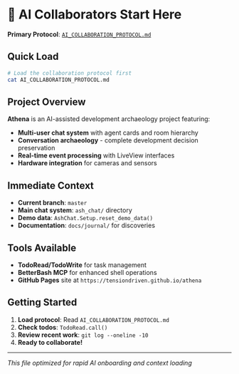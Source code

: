 # 🤖 AI Collaborators Start Here

**Primary Protocol**: [`AI_COLLABORATION_PROTOCOL.md`](AI_COLLABORATION_PROTOCOL.md)

## Quick Load

```bash
# Load the collaboration protocol first
cat AI_COLLABORATION_PROTOCOL.md
```

## Project Overview

**Athena** is an AI-assisted development archaeology project featuring:

- **Multi-user chat system** with agent cards and room hierarchy
- **Conversation archaeology** - complete development decision preservation  
- **Real-time event processing** with LiveView interfaces
- **Hardware integration** for cameras and sensors

## Immediate Context

- **Current branch**: `master`
- **Main chat system**: `ash_chat/` directory
- **Demo data**: `AshChat.Setup.reset_demo_data()`
- **Documentation**: `docs/journal/` for discoveries

## Tools Available

- **TodoRead/TodoWrite** for task management
- **BetterBash MCP** for enhanced shell operations
- **GitHub Pages** site at `https://tensiondriven.github.io/athena`

## Getting Started

1. **Load protocol**: Read `AI_COLLABORATION_PROTOCOL.md`
2. **Check todos**: `TodoRead.call()`
3. **Review recent work**: `git log --oneline -10`
4. **Ready to collaborate!**

---

*This file optimized for rapid AI onboarding and context loading*